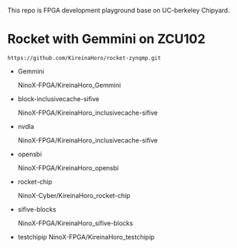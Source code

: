 This repo is FPGA development playground base on UC-berkeley Chipyard.


# Rocket with Gemmini on ZCU102

```
https://github.com/KireinaHoro/rocket-zynqmp.git
```
* Gemmini

  NinoX-FPGA/KireinaHoro_Gemmini

* block-inclusivecache-sifive

  NinoX-FPGA/KireinaHoro_inclusivecache-sifive
  
* nvdla
 
  NinoX-FPGA/KireinaHoro_inclusivecache-sifive
  
* opensbi

  NinoX-FPGA/KireinaHoro_opensbi
  
 
* rocket-chip

  NinoX-Cyber/KireinaHoro_rocket-chip
  
* sifive-blocks

   NinoX-FPGA/KireinaHoro_sifive-blocks
 
* testchipip
  NinoX-FPGA/KireinaHoro_testchipip




